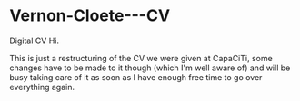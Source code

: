 # Vernon-Cloete---CV
Digital CV
Hi.

This is just a restructuring of the CV we were given at CapaCiTi, some changes have to be made to it though (which I'm well aware of) and will be busy taking care of it as soon as I have enough free time to go over everything again.
